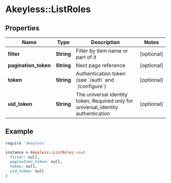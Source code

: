 # Akeyless::ListRoles

## Properties

| Name | Type | Description | Notes |
| ---- | ---- | ----------- | ----- |
| **filter** | **String** | Filter by item name or part of it | [optional] |
| **pagination_token** | **String** | Next page reference | [optional] |
| **token** | **String** | Authentication token (see &#x60;/auth&#x60; and &#x60;/configure&#x60;) | [optional] |
| **uid_token** | **String** | The universal identity token, Required only for universal_identity authentication | [optional] |

## Example

```ruby
require 'akeyless'

instance = Akeyless::ListRoles.new(
  filter: null,
  pagination_token: null,
  token: null,
  uid_token: null
)
```

